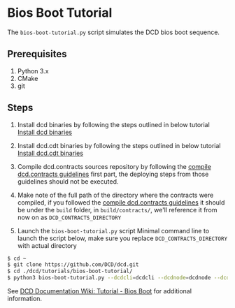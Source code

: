 # Bios Boot Tutorial

The `bios-boot-tutorial.py` script simulates the DCD bios boot sequence.

## Prerequisites

1. Python 3.x
2. CMake
3. git

## Steps

1. Install dcd binaries by following the steps outlined in below tutorial
[Install dcd binaries](https://github.com/DCD/dcd#mac-os-x-brew-install)

2. Install dcd.cdt binaries by following the steps outlined in below tutorial
[Install dcd.cdt binaries](https://github.com/DCD/dcd.cdt#binary-releases)

3. Compile dcd.contracts sources repository by following the [compile dcd.contracts guidelines](https://github.com/DCD/dcd.contracts/blob/master/docs/02_compile-and-deploy.md) first part, the deploying steps from those guidelines should not be executed.

4. Make note of the full path of the directory where the contracts were compiled, if you followed the [compile dcd.contracts guidelines](https://github.com/DCD/dcd.contracts/blob/master/docs/02_compile-and-deploy.md) it should be under the `build` folder, in `build/contracts/`, we'll reference it from now on as `DCD_CONTRACTS_DIRECTORY`

5. Launch the `bios-boot-tutorial.py` script
Minimal command line to launch the script below, make sure you replace `DCD_CONTRACTS_DIRECTORY` with actual directory

```bash
$ cd ~
$ git clone https://github.com/DCD/dcd.git
$ cd ./dcd/tutorials/bios-boot-tutorial/
$ python3 bios-boot-tutorial.py --dcdcli=dcdcli --dcdnode=dcdnode --dcdksd=dcdksd --contracts-dir="DCD_CONTRACTS_DIRECTORY" -w -a

```

See [DCD Documentation Wiki: Tutorial - Bios Boot](https://github.com/DCD/dcd/wiki/Tutorial-Bios-Boot-Sequence) for additional information.
